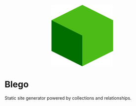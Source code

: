 <p align="center"><img src="https://raw.githubusercontent.com/MattStypa/assets/master/blego/blego.png"></p>

# Blego

Static site generator powered by collections and relationships.
